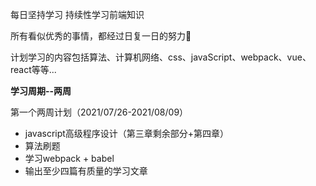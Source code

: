 每日坚持学习 持续性学习前端知识

所有看似优秀的事情，都经过日复一日的努力💪

计划学习的内容包括算法、计算机网络、css、javaScript、webpack、vue、react等等...

**学习周期--两周**

第一个两周计划（2021/07/26-2021/08/09）
- javascript高级程序设计（第三章剩余部分+第四章）
- 算法刷题
- 学习webpack + babel
- 输出至少四篇有质量的学习文章